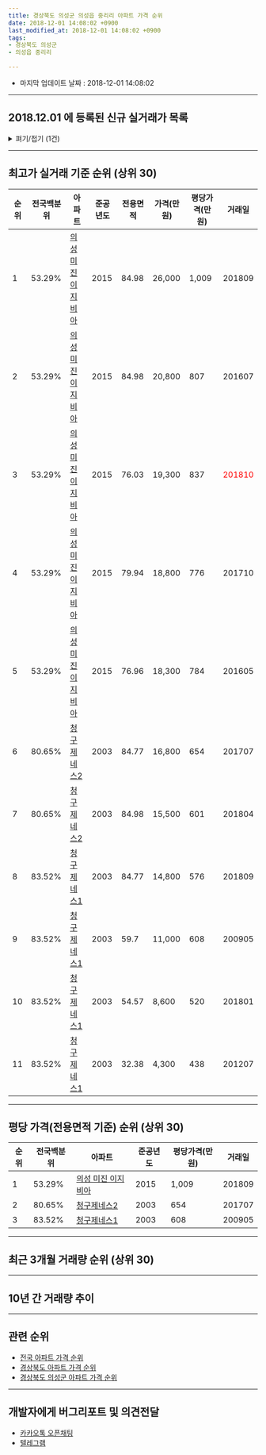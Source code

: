 ```yaml
---
title: 경상북도 의성군 의성읍 중리리 아파트 가격 순위
date: 2018-12-01 14:08:02 +0900
last_modified_at: 2018-12-01 14:08:02 +0900
tags:
- 경상북도 의성군
- 의성읍 중리리

---
```


* 마지막 업데이트 날짜 : 2018-12-01 14:08:02

---

## 2018.12.01 에 등록된 신규 실거래가 목록

<details>
<summary>펴기/접기 (1건)</summary>
<div markdown="1">

|아파트|전국백분위|준공년도|전용면적|가격(만원)|평당가격(만원)|거래일|
|---|---|---|---|---|---|---|
|[청구제네스1](https://search.naver.com/search.naver?query=%EA%B2%BD%EC%83%81%EB%B6%81%EB%8F%84+%EC%9D%98%EC%84%B1%EA%B5%B0+%EC%9D%98%EC%84%B1%EC%9D%8D+%EC%A4%91%EB%A6%AC%EB%A6%AC+%EC%B2%AD%EA%B5%AC%EC%A0%9C%EB%84%A4%EC%8A%A41)|83.52%|2003|59.7|9,000|497|<span style="color:red">201811</span>|


</div>
</details>

---

## 최고가 실거래 기준 순위 (상위 30)


|순위|전국백분위|아파트|준공년도|전용면적|가격(만원)|평당가격(만원)|거래일|
|---|---|---|---|---|---|---|---|
|1|53.29%|[의성 미진 이지비아](https://search.naver.com/search.naver?query=%EA%B2%BD%EC%83%81%EB%B6%81%EB%8F%84+%EC%9D%98%EC%84%B1%EA%B5%B0+%EC%9D%98%EC%84%B1%EC%9D%8D+%EC%A4%91%EB%A6%AC%EB%A6%AC+%EC%9D%98%EC%84%B1+%EB%AF%B8%EC%A7%84+%EC%9D%B4%EC%A7%80%EB%B9%84%EC%95%84)|2015|84.98|26,000|1,009|201809|
|2|53.29%|[의성 미진 이지비아](https://search.naver.com/search.naver?query=%EA%B2%BD%EC%83%81%EB%B6%81%EB%8F%84+%EC%9D%98%EC%84%B1%EA%B5%B0+%EC%9D%98%EC%84%B1%EC%9D%8D+%EC%A4%91%EB%A6%AC%EB%A6%AC+%EC%9D%98%EC%84%B1+%EB%AF%B8%EC%A7%84+%EC%9D%B4%EC%A7%80%EB%B9%84%EC%95%84)|2015|84.98|20,800|807|201607|
|3|53.29%|[의성 미진 이지비아](https://search.naver.com/search.naver?query=%EA%B2%BD%EC%83%81%EB%B6%81%EB%8F%84+%EC%9D%98%EC%84%B1%EA%B5%B0+%EC%9D%98%EC%84%B1%EC%9D%8D+%EC%A4%91%EB%A6%AC%EB%A6%AC+%EC%9D%98%EC%84%B1+%EB%AF%B8%EC%A7%84+%EC%9D%B4%EC%A7%80%EB%B9%84%EC%95%84)|2015|76.03|19,300|837|<span style="color:red">201810</span>|
|4|53.29%|[의성 미진 이지비아](https://search.naver.com/search.naver?query=%EA%B2%BD%EC%83%81%EB%B6%81%EB%8F%84+%EC%9D%98%EC%84%B1%EA%B5%B0+%EC%9D%98%EC%84%B1%EC%9D%8D+%EC%A4%91%EB%A6%AC%EB%A6%AC+%EC%9D%98%EC%84%B1+%EB%AF%B8%EC%A7%84+%EC%9D%B4%EC%A7%80%EB%B9%84%EC%95%84)|2015|79.94|18,800|776|201710|
|5|53.29%|[의성 미진 이지비아](https://search.naver.com/search.naver?query=%EA%B2%BD%EC%83%81%EB%B6%81%EB%8F%84+%EC%9D%98%EC%84%B1%EA%B5%B0+%EC%9D%98%EC%84%B1%EC%9D%8D+%EC%A4%91%EB%A6%AC%EB%A6%AC+%EC%9D%98%EC%84%B1+%EB%AF%B8%EC%A7%84+%EC%9D%B4%EC%A7%80%EB%B9%84%EC%95%84)|2015|76.96|18,300|784|201605|
|6|80.65%|[청구제네스2](https://search.naver.com/search.naver?query=%EA%B2%BD%EC%83%81%EB%B6%81%EB%8F%84+%EC%9D%98%EC%84%B1%EA%B5%B0+%EC%9D%98%EC%84%B1%EC%9D%8D+%EC%A4%91%EB%A6%AC%EB%A6%AC+%EC%B2%AD%EA%B5%AC%EC%A0%9C%EB%84%A4%EC%8A%A42)|2003|84.77|16,800|654|201707|
|7|80.65%|[청구제네스2](https://search.naver.com/search.naver?query=%EA%B2%BD%EC%83%81%EB%B6%81%EB%8F%84+%EC%9D%98%EC%84%B1%EA%B5%B0+%EC%9D%98%EC%84%B1%EC%9D%8D+%EC%A4%91%EB%A6%AC%EB%A6%AC+%EC%B2%AD%EA%B5%AC%EC%A0%9C%EB%84%A4%EC%8A%A42)|2003|84.98|15,500|601|201804|
|8|83.52%|[청구제네스1](https://search.naver.com/search.naver?query=%EA%B2%BD%EC%83%81%EB%B6%81%EB%8F%84+%EC%9D%98%EC%84%B1%EA%B5%B0+%EC%9D%98%EC%84%B1%EC%9D%8D+%EC%A4%91%EB%A6%AC%EB%A6%AC+%EC%B2%AD%EA%B5%AC%EC%A0%9C%EB%84%A4%EC%8A%A41)|2003|84.77|14,800|576|201809|
|9|83.52%|[청구제네스1](https://search.naver.com/search.naver?query=%EA%B2%BD%EC%83%81%EB%B6%81%EB%8F%84+%EC%9D%98%EC%84%B1%EA%B5%B0+%EC%9D%98%EC%84%B1%EC%9D%8D+%EC%A4%91%EB%A6%AC%EB%A6%AC+%EC%B2%AD%EA%B5%AC%EC%A0%9C%EB%84%A4%EC%8A%A41)|2003|59.7|11,000|608|200905|
|10|83.52%|[청구제네스1](https://search.naver.com/search.naver?query=%EA%B2%BD%EC%83%81%EB%B6%81%EB%8F%84+%EC%9D%98%EC%84%B1%EA%B5%B0+%EC%9D%98%EC%84%B1%EC%9D%8D+%EC%A4%91%EB%A6%AC%EB%A6%AC+%EC%B2%AD%EA%B5%AC%EC%A0%9C%EB%84%A4%EC%8A%A41)|2003|54.57|8,600|520|201801|
|11|83.52%|[청구제네스1](https://search.naver.com/search.naver?query=%EA%B2%BD%EC%83%81%EB%B6%81%EB%8F%84+%EC%9D%98%EC%84%B1%EA%B5%B0+%EC%9D%98%EC%84%B1%EC%9D%8D+%EC%A4%91%EB%A6%AC%EB%A6%AC+%EC%B2%AD%EA%B5%AC%EC%A0%9C%EB%84%A4%EC%8A%A41)|2003|32.38|4,300|438|201207|


---

## 평당 가격(전용면적 기준) 순위 (상위 30)


|순위|전국백분위|아파트|준공년도|평당가격(만원)|거래일|
|---|---|---|---|---|---|
|1|53.29%|[의성 미진 이지비아](https://search.naver.com/search.naver?query=%EA%B2%BD%EC%83%81%EB%B6%81%EB%8F%84+%EC%9D%98%EC%84%B1%EA%B5%B0+%EC%9D%98%EC%84%B1%EC%9D%8D+%EC%A4%91%EB%A6%AC%EB%A6%AC+%EC%9D%98%EC%84%B1+%EB%AF%B8%EC%A7%84+%EC%9D%B4%EC%A7%80%EB%B9%84%EC%95%84)|2015|1,009|201809|
|2|80.65%|[청구제네스2](https://search.naver.com/search.naver?query=%EA%B2%BD%EC%83%81%EB%B6%81%EB%8F%84+%EC%9D%98%EC%84%B1%EA%B5%B0+%EC%9D%98%EC%84%B1%EC%9D%8D+%EC%A4%91%EB%A6%AC%EB%A6%AC+%EC%B2%AD%EA%B5%AC%EC%A0%9C%EB%84%A4%EC%8A%A42)|2003|654|201707|
|3|83.52%|[청구제네스1](https://search.naver.com/search.naver?query=%EA%B2%BD%EC%83%81%EB%B6%81%EB%8F%84+%EC%9D%98%EC%84%B1%EA%B5%B0+%EC%9D%98%EC%84%B1%EC%9D%8D+%EC%A4%91%EB%A6%AC%EB%A6%AC+%EC%B2%AD%EA%B5%AC%EC%A0%9C%EB%84%A4%EC%8A%A41)|2003|608|200905|


---

## 최근 3개월 거래량 순위 (상위 30)


<div style="width:100%;">
    <canvas id="deal_count_ranking" height="250"></canvas>
</div>


<script>
new Chart(document.getElementById("deal_count_ranking"), {
    type: 'horizontalBar',
    data: {
        labels: ['청구제네스1', '의성 미진 이지비아'],
        datasets: [{
            label: '실거래 수',
            data: [2, 2],
            borderColor: "rgba(255, 0, 128, 1)",
            backgroundColor: "rgba(255, 0, 128, 0.5)",
            fill: false,
        }]
    },
    options: {
        responsive: true,
        title: {
            display: true,
            text: '최근 3개월 거래량 순위'
        },
        tooltips: {
            mode: 'index',
            intersect: false,
            callbacks: {
                title: function(tooltipItems, data) {
                    return "실거래 수:";
                },
                label: function(tooltipItem, data) {
                    return data.labels[tooltipItem.index] + ": " + tooltipItem.xLabel;
                }
            }
        },
        hover: {
            mode: 'nearest',
            intersect: true
        },
        scales: {
            xAxes: [{
                display: true,
                scaleLabel: {
                    display: true,
                    labelString: '실거래 수'
                },
                ticks: {
                    suggestedMin: 0,
                }
            }],
            yAxes: [{
                display: true,
                ticks: {
                    autoSkip: false,
                    callback: function(value, index, values) {
                        if (value.length > 15)
                            return value.substr(0, 13) + "...";
                        else
                            return value;
                    }
                },
                scaleLabel: {
                    display: false,
                }
            }]
        }
    }
});

</script>


---

## 10년 간 거래량 추이


<div style="width:100%;">
    <canvas id="deal_progress" height="250"></canvas>
</div>

<script>
new Chart(document.getElementById("deal_progress"), {
    type: 'line',
    data: {
        labels: ['200812','200901','200902','200903','200904','200905','200906','200907','200908','200909','200910','200911','200912','201001','201002','201003','201004','201005','201006','201007','201008','201009','201010','201011','201012','201101','201102','201103','201104','201105','201106','201107','201108','201109','201110','201111','201112','201201','201202','201203','201204','201205','201206','201207','201208','201209','201210','201211','201212','201301','201302','201303','201304','201305','201306','201307','201308','201309','201310','201311','201312','201401','201402','201403','201404','201405','201406','201407','201408','201409','201410','201411','201412','201501','201502','201503','201504','201505','201506','201507','201508','201509','201510','201511','201512','201601','201602','201603','201604','201605','201606','201607','201608','201609','201610','201611','201612','201701','201702','201703','201704','201705','201706','201707','201708','201709','201710','201711','201712','201801','201802','201803','201804','201805','201806','201807','201808','201809','201810','201811','201812'],
        datasets: [{
            label: '실거래 수',
            pointRadius: 1,
            data: [3, 1, 3, 3, 3, 3, 2, 0, 2, 2, 1, 2, 3, 2, 1, 3, 1, 2, 2, 2, 2, 1, 1, 0, 3, 5, 6, 4, 0, 12, 2, 7, 2, 1, 6, 3, 4, 2, 9, 4, 1, 0, 0, 4, 2, 2, 1, 0, 1, 0, 1, 2, 0, 3, 0, 0, 0, 0, 2, 0, 0, 1, 3, 2, 2, 2, 2, 2, 1, 2, 2, 4, 3, 1, 1, 6, 3, 3, 4, 4, 3, 2, 2, 2, 4, 2, 3, 2, 5, 5, 3, 3, 7, 1, 4, 5, 7, 3, 1, 5, 2, 1, 4, 5, 3, 2, 4, 1, 5, 5, 1, 2, 4, 1, 5, 3, 4, 5, 3, 1, 0],
            borderColor: "rgba(255, 201, 14, 1)",
            backgroundColor: "rgba(255, 201, 14, 0.5)",
            fill: true,
        }]
    },
    options: {
        responsive: true,
        title: {
            display: true,
            text: '10년간 거래량 추이'
        },
        tooltips: {
            mode: 'index',
            intersect: false,
        },
        hover: {
            mode: 'nearest',
            intersect: true
        },
        scales: {
            xAxes: [{
                display: true,
                scaleLabel: {
                    display: true,
                    labelString: '년/월'
                }
            }],
            yAxes: [{
                display: true,
                ticks: {
                    suggestedMin: 0,
                },
                scaleLabel: {
                    display: true,
                    labelString: '실거래 수'
                }
            }]
        }
    }
});

</script>


---

## 관련 순위

- [전국 아파트 가격 순위](https://inasie.github.io/apt-ranking/전국)
- [경상북도 아파트 가격 순위](https://inasie.github.io/apt-ranking/경상북도)
- [경상북도 의성군 아파트 가격 순위](https://inasie.github.io/apt-ranking/경상북도-의성군)


---

## 개발자에게 버그리포트 및 의견전달

- [카카오톡 오픈채팅](https://open.kakao.com/o/gLJUAP4)
- [텔레그램](https://t.me/inasie)

